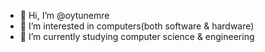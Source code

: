 - 👋 Hi, I’m @oytunemre
- 👀 I’m interested in computers(both software & hardware)
- 🌱 I’m currently studying computer science & engineering

